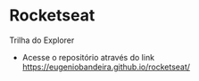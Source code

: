 # Rocketseat
Trilha do Explorer
 - Acesse o repositório através do link https://eugeniobandeira.github.io/rocketseat/
